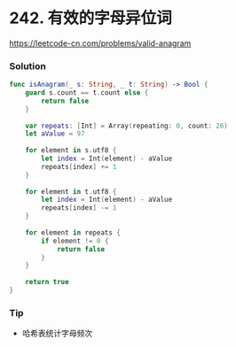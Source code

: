 # 242. 有效的字母异位词

<https://leetcode-cn.com/problems/valid-anagram>


### Solution

```swift
func isAnagram(_ s: String, _ t: String) -> Bool {
    guard s.count == t.count else {
        return false
    }
    
    var repeats: [Int] = Array(repeating: 0, count: 26)
    let aValue = 97
    
    for element in s.utf8 {
        let index = Int(element) - aValue
        repeats[index] += 1
    }
    
    for element in t.utf8 {
        let index = Int(element) - aValue
        repeats[index] -= 1
    }
    
    for element in repeats {
        if element != 0 {
            return false
        }
    }
    
    return true
}
```


### Tip

- 哈希表统计字母频次